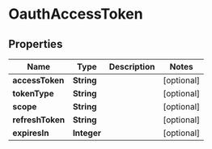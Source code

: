 
# OauthAccessToken

## Properties
Name | Type | Description | Notes
------------ | ------------- | ------------- | -------------
**accessToken** | **String** |  |  [optional]
**tokenType** | **String** |  |  [optional]
**scope** | **String** |  |  [optional]
**refreshToken** | **String** |  |  [optional]
**expiresIn** | **Integer** |  |  [optional]



